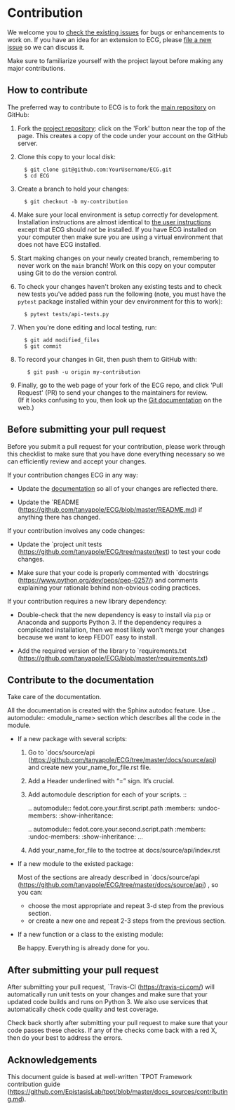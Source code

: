 Contribution
=================

We welcome you to [check the existing issues](https://github.com/tanyapole/ECG/issues>) for bugs or
enhancements to work on. If you have an idea for an extension to ECG,
please [file a new issue](https://github.com/tanyapole/ECG/issues/new) so we can
discuss it.

Make sure to familiarize yourself with the project layout before making
any major contributions.


How to contribute
-----------------

The preferred way to contribute to ECG is to fork the [main repository](https://github.com/tanyapole/ECG/) on GitHub:

1. Fork the [project repository](https://github.com/tanyapole/ECG):
   click on the 'Fork' button near the top of the page. This creates a
   copy of the code under your account on the GitHub server.

2. Clone this copy to your local disk:

         $ git clone git@github.com:YourUsername/ECG.git
         $ cd ECG

3. Create a branch to hold your changes:

         $ git checkout -b my-contribution

4. Make sure your local environment is setup correctly for development.
   Installation instructions are almost identical to [the user
   instructions](installing.md) except that ECG should *not* be
   installed. If you have ECG installed on your computer then make
   sure you are using a virtual environment that does not have ECG
   installed.

5. Start making changes on your newly created branch, remembering to
   never work on the ``main`` branch! Work on this copy on your
   computer using Git to do the version control.

6. To check your changes haven't broken any existing tests and to check
   new tests you've added pass run the following (note, you must have
   the ``pytest`` package installed within your dev environment for this
   to work):

         $ pytest tests/api-tests.py

7. When you're done editing and local testing, run:

         $ git add modified_files
         $ git commit

8. To record your changes in Git, then push them to GitHub with:

          $ git push -u origin my-contribution

9. Finally, go to the web page of your fork of the ECG repo, and click
'Pull Request' (PR) to send your changes to the maintainers for review. <br/>
(If it looks confusing to you, then look up the [Git documentation](http://git-scm.com/documentation) on the web.)

Before submitting your pull request
-----------------------------------

Before you submit a pull request for your contribution, please work
through this checklist to make sure that you have done everything
necessary so we can efficiently review and accept your changes.

If your contribution changes ECG in any way:

-  Update the
   [documentation](https://github.com/tanyapole/ECG/tree/master/docs)
   so all of your changes are reflected there.

-  Update the
   `README (https://github.com/tanyapole/ECG/blob/master/README.md)
   if anything there has changed.

If your contribution involves any code changes:

-  Update the `project unit
   tests (https://github.com/tanyapole/ECG/tree/master/test) to
   test your code changes.

-  Make sure that your code is properly commented with
   `docstrings (https://www.python.org/dev/peps/pep-0257/) and
   comments explaining your rationale behind non-obvious coding
   practices.

If your contribution requires a new library dependency:

-  Double-check that the new dependency is easy to install via ``pip``
   or Anaconda and supports Python 3. If the dependency requires a
   complicated installation, then we most likely won't merge your
   changes because we want to keep FEDOT easy to install.

-  Add the required version of the library to
   `requirements.txt (https://github.com/tanyapole/ECG/blob/master/requirements.txt)

Contribute to the documentation
-------------------------------
Take care of the documentation.

All the documentation is created with the Sphinx autodoc feature. Use ..
automodule:: <module_name> section which describes all the code in the module.

-  If a new package with several scripts:

   1. Go to `docs/source/api (https://github.com/tanyapole/ECG/tree/master/docs/source/api) and create new your_name_for_file.rst file.

   2. Add a Header underlined with “=” sign. It’s crucial.

   3. Add automodule description for each of your scripts. ::

       .. automodule:: fedot.core.your.first.script.path
          :members:
          :undoc-members:
          :show-inheritance:

       .. automodule:: fedot.core.your.second.script.path
          :members:
          :undoc-members:
          :show-inheritance:
       ...

   4. Add your_name_for_file to the toctree at docs/source/api/index.rst

-  If a new module to the existed package:

    Most of the sections are already described in `docs/source/api (https://github.com/tanyapole/ECG/tree/master/docs/source/api) , so you can:

   -  choose the most appropriate and repeat 3-d step from the previous section.
   -  or create a new one and repeat 2-3 steps from the previous section.

-  If a new function or a class to the existing module:

    Be happy. Everything is already done for you.

After submitting your pull request
----------------------------------

After submitting your pull request,
`Travis-CI (https://travis-ci.com/) will automatically run unit tests
on your changes and make sure that your updated code builds and runs on
Python 3. We also use services that automatically check code quality and
test coverage.

Check back shortly after submitting your pull request to make sure that
your code passes these checks. If any of the checks come back with a red
X, then do your best to address the errors.

Acknowledgements
----------------

This document guide is based at well-written `TPOT Framework
contribution
guide (https://github.com/EpistasisLab/tpot/blob/master/docs_sources/contributing.md).